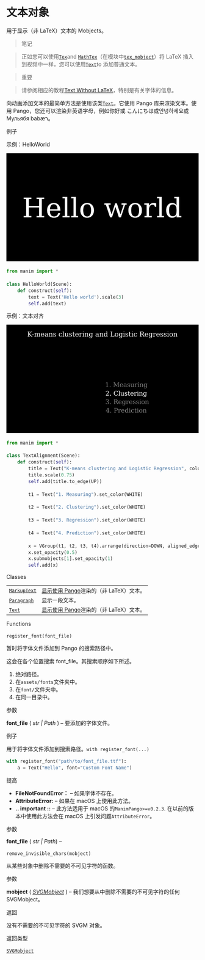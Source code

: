 # 文本对象

用于显示（非 LaTeX）文本的 Mobjects。

> 笔记

> 正如您可以使用[`Tex`]()and [`MathTex`]()（在模块中[`tex_mobject`]()）将 LaTeX 插入到视频中一样，您可以使用[`Text`]()to 添加普通文本。

> 重要

> 请参阅相应的教程[Text Without LaTeX]()，特别是有关字体的信息。


向动画添加文本的最简单方法是使用该类[`Text`]()。它使用 Pango 库来渲染文本。使用 Pango，您还可以渲染非英语字母，例如你好或 こんにちは或안녕하세요或 Мульябя babæר。


例子

示例：HelloWorld 

![HelloWorld-2.png](../static/HelloWorld-2.png)

```py
from manim import *

class HelloWorld(Scene):
    def construct(self):
        text = Text('Hello world').scale(3)
        self.add(text)
```


示例：文本对齐

![TextAlignment-1.png](../static/TextAlignment-1.png)

```py
from manim import *

class TextAlignment(Scene):
    def construct(self):
        title = Text("K-means clustering and Logistic Regression", color=WHITE)
        title.scale(0.75)
        self.add(title.to_edge(UP))

        t1 = Text("1. Measuring").set_color(WHITE)

        t2 = Text("2. Clustering").set_color(WHITE)

        t3 = Text("3. Regression").set_color(WHITE)

        t4 = Text("4. Prediction").set_color(WHITE)

        x = VGroup(t1, t2, t3, t4).arrange(direction=DOWN, aligned_edge=LEFT).scale(0.7).next_to(ORIGIN,DR)
        x.set_opacity(0.5)
        x.submobjects[1].set_opacity(1)
        self.add(x)
```


Classes

|||
|-|-|
[`MarkupText`]()|[显示使用 Pango](https://pango.gnome.org/)渲染的（非 LaTeX）文本。
[`Paragraph`]()|显示一段文本。
[`Text`]()|[显示使用 Pango](https://pango.gnome.org/)渲染的（非 LaTeX）文本。


Functions


`register_font(font_file)`

暂时将字体文件添加到 Pango 的搜索路径中。

这会在各个位置搜索 font_file。其搜索顺序如下所述。

1.  绝对路径。
2.  在`assets/fonts`文件夹中。
3.  在`font/`文件夹中。
4.  在同一目录中。

参数

**font_file** ( _str_ _|_ _Path_ ) – 要添加的字体文件。

例子

用于将字体文件添加到搜索路径。`with register_font(...)`

```py
with register_font("path/to/font_file.ttf"):
    a = Text("Hello", font="Custom Font Name")
```


提高

- **FileNotFoundError：** – 如果字体不存在。
- **AttributeError:** – 如果在 macOS 上使用此方法。
- **.. important ::** – 此方法适用于 macOS 的`ManimPango>=v0.2.3`. 在以前的版本中使用此方法会在 macOS 上引发问题`AttributeError`。

参数

**font_file** ( _str | Path_) –


`remove_invisible_chars(mobject)`

从某些对象中删除不需要的不可见字符的函数。

参数

**mobject** ( [_SVGMobject_]() ) – 我们想要从中删除不需要的不可见字符的任何 SVGMobject。

返回

没有不需要的不可见字符的 SVGM 对象。

返回类型

[`SVGMobject`]()
